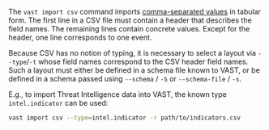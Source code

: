 The `vast import csv` command imports [comma-separated
values](https://en.wikipedia.org/wiki/Comma-separated_values) in tabular form.
The first line in a CSV file must contain a header that describes the field
names. The remaining lines contain concrete values. Except for the header, one
line corresponds to one event.

Because CSV has no notion of typing, it is necessary to select a layout via
`--type`/`-t` whose field names correspond to the CSV header field names. Such a
layout must either be defined in a schema file known to VAST, or be defined in a
schema passed using `--schema` / `-S` or `--schema-file` / `-s`.

E.g., to import Threat Intelligence data into VAST, the known type
`intel.indicator` can be used:

```sh
vast import csv --type=intel.indicator -r path/to/indicators.csv
```
